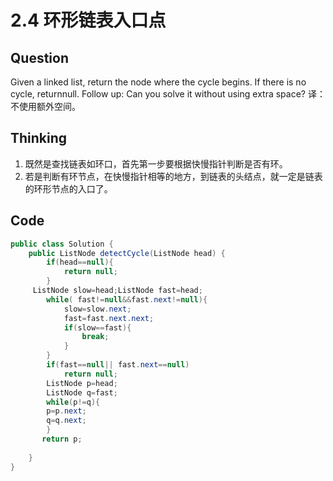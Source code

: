 # 2.4 环形链表入口点
## Question

Given a linked list, return the node where the cycle begins. If there is no cycle, returnnull.
Follow up:
Can you solve it without using extra space?
译： 不使用额外空间。

## Thinking
1. 既然是查找链表如环口，首先第一步要根据快慢指针判断是否有环。
2. 若是判断有环节点，在快慢指针相等的地方，到链表的头结点，就一定是链表的环形节点的入口了。

## Code
```java
public class Solution {
    public ListNode detectCycle(ListNode head) {
        if(head==null){
            return null;
        }
     ListNode slow=head;ListNode fast=head;
        while( fast!=null&&fast.next!=null){
            slow=slow.next;
            fast=fast.next.next;
            if(slow==fast){
                break;
            }
        }
        if(fast==null|| fast.next==null)
            return null;
        ListNode p=head;
        ListNode q=fast;
        while(p!=q){
        p=p.next;
        q=q.next;
        }
       return p;
      
    }
}
```
